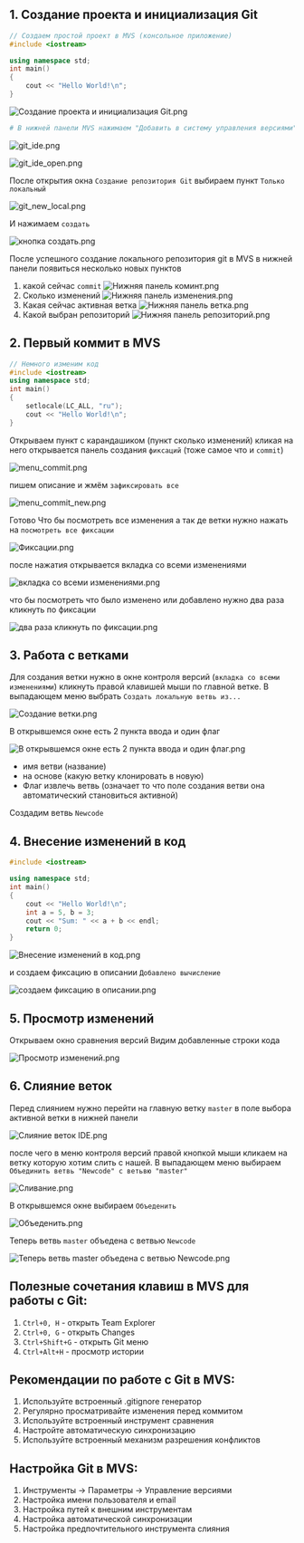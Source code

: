 ## 1. Создание проекта и инициализация Git

```C++
// Создаем простой проект в MVS (консольное приложение)
#include <iostream>

using namespace std;
int main()
{
    cout << "Hello World!\n";
}
```

![Создание проекта и инициализация Git.png](../src/Исходники%20Интеграция%20в%20IDE/Создание%20проекта%20и%20инициализация%20Git.png)

```bash
# В нижней панели MVS нажимаем "Добавить в систему управления версиями"
```

![git_ide.png](../src/Исходники%20Интеграция%20в%20IDE/git_ide.png)

![git_ide_open.png](../src/Исходники%20Интеграция%20в%20IDE/git_ide_open.png)

После открытия окна `Создание репозитория Git` выбираем пункт `Только локальный`

![git_new_local.png](../src/Исходники%20Интеграция%20в%20IDE/git_new_local.png)

И нажимаем `создать`

![кнопка создать.png](../src/Исходники%20Интеграция%20в%20IDE/кнопка%20создать.png)

После успешного создание локального репозитория git в MVS в нижней панели появиться несколько новых пунктов

1. какой сейчас `commit` ![Нижняя панель коминт.png](../src/Исходники%20Интеграция%20в%20IDE/Нижняя%20панель%20коминт.png)
2. Сколько изменений ![Нижняя панель изменения.png](../src/Исходники%20Интеграция%20в%20IDE/Нижняя%20панель%20изменения.png)
3.  Какая сейчас активная ветка  ![Нижняя панель ветка.png](../src/Исходники%20Интеграция%20в%20IDE/Нижняя%20панель%20ветка.png)
4. Какой выбран репозиторий ![Нижняя панель репозиторий.png](../src/Исходники%20Интеграция%20в%20IDE/Нижняя%20панель%20репозиторий.png)
## 2. Первый коммит в MVS

```C++
// Немного изменим код
#include <iostream>
using namespace std;
int main()
{
    setlocale(LC_ALL, "ru");
    cout << "Hello World!\n";
}
```

Открываем пункт с карандашиком (пункт сколько изменений) кликая на него открывается панель создания `фиксаций` (тоже самое что и `commit`) 

![menu_commit.png](../src/Исходники%20Интеграция%20в%20IDE/menu_commit.png)

пишем описание и жмём `зафиксировать все`

![menu_commit_new.png](../src/Исходники%20Интеграция%20в%20IDE/menu_commit_new.png)

Готово
Что бы посмотреть все изменения а так де ветки нужно нажать на `посмотреть все фиксации`

![Фиксации.png](../src/Исходники%20Интеграция%20в%20IDE/Фиксации.png)

после нажатия открывается вкладка со всеми изменениями

![вкладка со всеми изменениями.png](../src/Исходники%20Интеграция%20в%20IDE/вкладка%20со%20всеми%20изменениями.png)

что бы посмотреть что было изменено или добавлено нужно два раза кликнуть по фиксации

![два раза кликнуть по фиксации.png](../src/Исходники%20Интеграция%20в%20IDE/два%20раза%20кликнуть%20по%20фиксации.png)

## 3. Работа с ветками

Для создания ветки нужно в окне контроля версий (`вкладка со всеми изменениями`)  кликнуть правой клавишей мыши по главной ветке. В выпадающем меню выбрать `Создать локальную ветвь из...`

![Создание ветки.png](../src/Исходники%20Интеграция%20в%20IDE/Создание%20ветки.png)

В открывшемся окне есть 2 пункта ввода и один флаг

 ![В открывшемся окне есть 2 пункта ввода и один флаг.png](../src/Исходники%20Интеграция%20в%20IDE/В%20открывшемся%20окне%20есть%202%20пункта%20ввода%20и%20один%20флаг.png)

- имя ветви (название)
- на основе (какую ветку клонировать в новую)
- Флаг извлечь ветвь (означает то что поле создания ветви она автоматический становиться активной)

Создадим ветвь `Newcode`
## 4. Внесение изменений в код

```C++
#include <iostream>

using namespace std;
int main()
{
    cout << "Hello World!\n";
    int a = 5, b = 3;
    cout << "Sum: " << a + b << endl;
    return 0;
}
```

![Внесение изменений в код.png](../src/Исходники%20Интеграция%20в%20IDE/Внесение%20изменений%20в%20код.png)

и создаем фиксацию в описании `Добавлено вычисление`

![создаем фиксацию в описании.png](../src/Исходники%20Интеграция%20в%20IDE/создаем%20фиксацию%20в%20описании.png)

## 5. Просмотр изменений

Открываем окно сравнения версий
Видим добавленные строки кода

![Просмотр изменений.png](../src/Исходники%20Интеграция%20в%20IDE/Просмотр%20изменений.png)
## 6. Слияние веток

Перед слиянием нужно перейти на главную ветку `master` в поле выбора активной ветки в нижней панели

![Слияние веток IDE.png](../src/Исходники%20Интеграция%20в%20IDE/Слияние%20веток%20IDE.png)

после чего в меню контроля версий правой кнопкой мыши кликаем на ветку которую хотим слить с нашей. В выпадающем меню выбираем `Объединить ветвь "Newcode" с ветьвю "master"`

![Сливание.png](../src/Исходники%20Интеграция%20в%20IDE/Сливание.png)

В открывшемся окне выбираем `Объеденить`

![Объеденить.png](../src/Исходники%20Интеграция%20в%20IDE/Объеденить.png)

Теперь ветвь `master` объедена с ветвью `Newcode`

![Теперь ветвь master объедена с ветвью Newcode.png](../src/Исходники%20Интеграция%20в%20IDE/Теперь%20ветвь%20master%20объедена%20с%20ветвью%20Newcode.png)

## Полезные сочетания клавиш в MVS для работы с Git:

1. `Ctrl+0, H` - открыть Team Explorer
2. `Ctrl+0, G` - открыть Changes
3. `Ctrl+Shift+G` - открыть Git меню
4. `Ctrl+Alt+H` - просмотр истории

## Рекомендации по работе с Git в MVS:

1. Используйте встроенный .gitignore генератор
2. Регулярно просматривайте изменения перед коммитом
3. Используйте встроенный инструмент сравнения
4. Настройте автоматическую синхронизацию
5. Используйте встроенный механизм разрешения конфликтов

## Настройка Git в MVS:

1. Инструменты -> Параметры -> Управление версиями
2. Настройка имени пользователя и email
3. Настройка путей к внешним инструментам
4. Настройка автоматической синхронизации
5. Настройка предпочтительного инструмента слияния